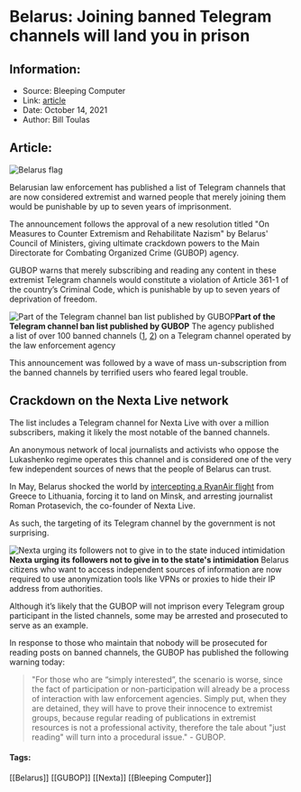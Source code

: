 # Belarus: Joining banned Telegram channels will land you in prison
### 

## Information:
+ Source: Bleeping Computer
+ Link: [article](https://www.bleepingcomputer.com/news/legal/belarus-joining-banned-telegram-channels-will-land-you-in-prison/)
+ Date: October 14, 2021
+ Author: Bill Toulas


## Article:
![Belarus flag](https://www.bleepstatic.com/content/hl-images/2021/10/14/flag_of_belarus.jpg)


Belarusian law enforcement has published a list of Telegram channels that are now considered extremist and warned people that merely joining them would be punishable by up to seven years of imprisonment.


The announcement follows the approval of a new resolution titled "On Measures to Counter Extremism and Rehabilitate Nazism" by Belarus' Council of Ministers, giving ultimate crackdown powers to the Main Directorate for Combating Organized Crime (GUBOP) agency.


GUBOP warns that merely subscribing and reading any content in these extremist Telegram channels would constitute a violation of Article 361-1 of the country’s Criminal Code, which is punishable by up to seven years of deprivation of freedom.



![Part of the Telegram channel ban list published by GUBOP](https://www.bleepstatic.com/images/news/u/1220909/Forum%20and%20Marketplace%20Posts/channel%20list.jpg)**Part of the Telegram channel ban list published by GUBOP**
The agency published a list of over 100 banned channels ([1](https://t.me/gubopRB/2268), [2](https://t.me/gubopRB/2269)) on a Telegram channel operated by the law enforcement agency


This announcement was followed by a wave of mass un-subscription from the banned channels by terrified users who feared legal trouble.


Crackdown on the Nexta Live network
-----------------------------------


The list includes a Telegram channel for Nexta Live with over a million subscribers, making it likely the most notable of the banned channels.


An anonymous network of local journalists and activists who oppose the Lukashenko regime operates this channel and is considered one of the very few independent sources of news that the people of Belarus can trust.


In May, Belarus shocked the world by [intercepting a RyanAir flight](https://www.cnbc.com/2021/05/24/belarus-accused-of-hijacking-plane-provoking-outrage-in-the-west.html) from Greece to Lithuania, forcing it to land on Minsk, and arresting journalist Roman Protasevich, the co-founder of Nexta Live.


As such, the targeting of its Telegram channel by the government is not surprising.



![Nexta urging its followers not to give in to the state induced intimidation](https://www.bleepstatic.com/images/news/u/1220909/Forum%20and%20Marketplace%20Posts/nexta%20response.jpg)**Nexta urging its followers not to give in to the state's intimidation**
Belarus citizens who want to access independent sources of information are now required to use anonymization tools like VPNs or proxies to hide their IP address from authorities.


Although it’s likely that the GUBOP will not imprison every Telegram group participant in the listed channels, some may be arrested and prosecuted to serve as an example.


In response to those who maintain that nobody will be prosecuted for reading posts on banned channels, the GUBOP has published the following warning today: 



> 
> "For those who are “simply interested”, the scenario is worse, since the fact of participation or non-participation will already be a process of interaction with law enforcement agencies. Simply put, when they are detained, they will have to prove their innocence to extremist groups, because regular reading of publications in extremist resources is not a professional activity, therefore the tale about "just reading" will turn into a procedural issue." - GUBOP.
> 
> 
> 




#### Tags:
[[Belarus]] [[GUBOP]] [[Nexta]] [[Bleeping Computer]]
